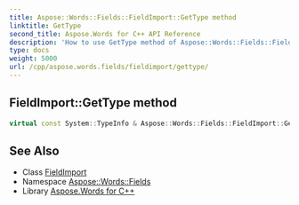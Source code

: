 ```yaml
---
title: Aspose::Words::Fields::FieldImport::GetType method
linktitle: GetType
second_title: Aspose.Words for C++ API Reference
description: 'How to use GetType method of Aspose::Words::Fields::FieldImport class in C++.'
type: docs
weight: 5000
url: /cpp/aspose.words.fields/fieldimport/gettype/
---
```

## FieldImport::GetType method




```cpp
virtual const System::TypeInfo & Aspose::Words::Fields::FieldImport::GetType() const override
```

## See Also

* Class [FieldImport](../)
* Namespace [Aspose::Words::Fields](../../)
* Library [Aspose.Words for C++](../../../)
